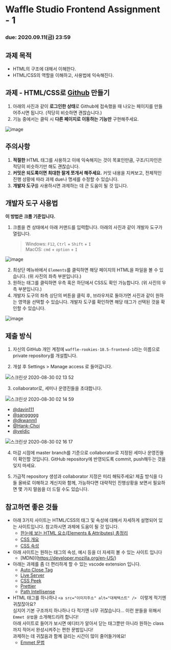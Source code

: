 Waffle Studio Frontend Assignment - 1
================================

### **due: 2020.09.11(금) 23:59**

## 과제 목적
- HTML의 구조에 대해서 이해한다.
- HTML/CSS의 역할을 이해하고, 사용법에 익숙해진다.

## 과제 - HTML/CSS로 [Github](https://github.com/) 만들기
1. 아래의 사진과 같이 **로그인한 상태**로 Github에 접속했을 때 나오는 페이지를 만들어주시면 됩니다.
(적당히 비슷하면 괜찮습니다.)
1. 기능 중에서는 클릭 시 **다른 페이지로 이동하는 기능만** 구현해주세요.    

![image](https://user-images.githubusercontent.com/48665265/91844995-5e9e4600-ec93-11ea-8508-18b03ca5a3d3.png)


## 주의사항
1.  **적절한** HTML 태그를 사용하고 이에 익숙해지는 것이 목표인만큼, 구조/디자인은 적당히 비슷하기만 해도 괜찮습니다. 
2.  **커밋은 되도록이면 최대한 잘게 쪼개서 해주세요.** 커밋 내용을 지켜보고, 전체적인 진행 상황에 따라 과제 due나 명세를 수정할 수 있습니다.
3. **개발자 도구**를 사용하시면 과제하는 데 큰 도움이 될 것 입니다.
  

## 개발자 도구 사용법
**이 방법은 크롬 기준입니다.**

1. 크롬을 켠 상태에서 아래 커맨드를 입력합니다. 아래의 사진과 같이 개발자 도구가 열립니다.
      >Windows: `F12`, `Ctrl` + `Shift` + `I`   
      >MacOS: `cmd` + `option` + `I`
   
![image](https://user-images.githubusercontent.com/48665265/91845284-d3718000-ec93-11ea-9617-15d0767cec95.png)

2. 최상단 메뉴바에서 `Elements`를 클릭하면 해당 페이지의 HTML을 파일을 볼 수 있습니다. (위 사진의 좌측 부분입니다.)
3. 원하는 태그를 클릭하면 우측 혹은 하단에서 CSS도 확인 가능합니다. (위 사진의 우측 부분입니다.)
4. 개발자 도구의 좌측 상단의 버튼을 클릭 후, 브라우저로 돌아가면 사진과 같이 원하는 영역을 선택할 수 있습니다. 개발자 도구를 확인하면 해당 태그가 선택된 것을 확인할 수 있습니다.

![image](https://user-images.githubusercontent.com/48665265/91845540-4a0e7d80-ec94-11ea-9fbf-7b2fda0aeeee.png)




## 제출 방식
1. 자신의 GitHub 개인 계정에 `waffle-rookies-18.5-frontend-1`라는 이름으로 private repository를 개설합니다.

2. 개설 후 Settings > Manage access 로 들어갑니다.

![스크린샷 2020-08-30 02 13 52](https://user-images.githubusercontent.com/35535636/91642567-5eb9fe00-ea67-11ea-9382-89fcce03be70.png)

3. collaborator로, 세미나 운영진들을 초대합니다.

![스크린샷 2020-08-30 02 14 59](https://user-images.githubusercontent.com/35535636/91642588-87da8e80-ea67-11ea-9d5a-60a3596463c9.png)

- [@davin111](https://github.com/davin111)
- [@sanggggg](https://github.com/sanggggg)
- [@dkwanm1](https://github.com/dkwanm1)
- [@Hank-Choi](https://github.com/Hank-Choi)
- [@veldic](https://github.com/veldic)

![스크린샷 2020-08-30 02 16 17](https://user-images.githubusercontent.com/35535636/91642619-cbcd9380-ea67-11ea-84ea-1a0729103755.png)

4. 마감 시점에 master branch를 기준으로 collaborator로 지정된 세미나 운영진들이 확인할 것입니다. GitHub repository에 반영되도록 commit, push해두는 것을 잊지 마세요.

5. 가급적 repository 생성과 collaborator 지정은 미리 해둬주세요! 제출 방식을 다들 올바로 이해하고 계신지와 함께, 가능하다면 대략적인 진행상황을 보면서 필요하면 몇 가지 말씀을 더 드릴 수도 있습니다.


## 참고하면 좋은 것들
- 아래 3가지 사이트는 HTML/CSS의 태그 및 속성에 대해서 자세하게 설명되어 있는 사이트입니다. 참고하시면 과제에 도움이 될 것 입니다.
  - [한눈에 보는 HTML 요소(Elements & Attributes) 총정리](https://heropy.blog/2019/05/26/html-elements/) 
  - [CSS 개요](https://happy-noether-c87ffa.netlify.app/presentations/level1/css/summary/)
  - [CSS 속성](https://happy-noether-c87ffa.netlify.app/presentations/level1/css/properties/)
- 아래 사이트는 원하는 태그의 속성, 예시 등을 더 자세히 볼 수 있는 사이트 입니다
  - [MDN]((https://developer.mozilla.org/en-US/)
- 아래는 과제를 좀 더 편리하게 할 수 있는 vscode extension 입니다.
  - [Auto Close Tag](https://marketplace.visualstudio.com/items?itemName=formulahendry.auto-close-tag) 
  - [Live Server](https://marketplace.visualstudio.com/items?itemName=ritwickdey.LiveServer)
  - [CSS Peek](https://marketplace.visualstudio.com/items?itemName=pranaygp.vscode-css-peek) 
  - [Prettier](https://marketplace.visualstudio.com/items?itemName=esbenp.prettier-vscode)
  - [Path Intellisense](https://marketplace.visualstudio.com/items?itemName=christian-kohler.path-intellisense)
- HTML 태그를 하나하나 `<a src="이미지주소" alt="대체텍스트" /> ` 이렇게 적기엔 귀찮잖아요?    
심지어 기본 구조까지 하나하나 다 적기엔 너무 귀찮습니다... 이런 분들을 위해서 `Emmet 문법`을 소개해드리려 합니다!   
아래 사이트로 들어가 보시면 에디터가 알아서 닫는 태그뿐만 아니라 원하는 class까지 적어서 완성시켜주는 편한 문법입니다!   
과제하는 데 귀찮음과 함꼐 걸리는 시간이 많이 줄어들거에요!
  - [Emmet 문법](https://nachwon.github.io/How_to_use_emmet/)

